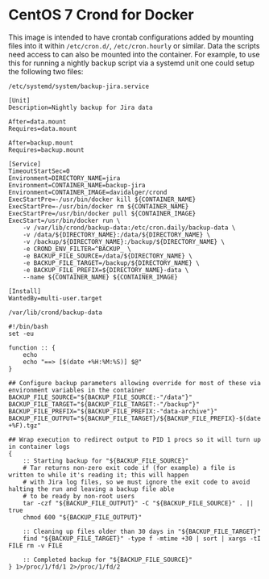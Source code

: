 # CentOS 7 Crond for Docker

This image is intended to have crontab configurations added by mounting files into it within `/etc/cron.d/`, `/etc/cron.hourly` or similar. Data the scripts need access to can also be mounted into the container. For example, to use this for running a nightly backup script via a systemd unit one could setup the following two files:

`/etc/systemd/system/backup-jira.service`

    [Unit]
    Description=Nightly backup for Jira data

    After=data.mount
    Requires=data.mount

    After=backup.mount
    Requires=backup.mount

    [Service]
    TimeoutStartSec=0
    Environment=DIRECTORY_NAME=jira
    Environment=CONTAINER_NAME=backup-jira
    Environment=CONTAINER_IMAGE=davidalger/crond
    ExecStartPre=-/usr/bin/docker kill ${CONTAINER_NAME}
    ExecStartPre=-/usr/bin/docker rm ${CONTAINER_NAME}
    ExecStartPre=/usr/bin/docker pull ${CONTAINER_IMAGE}
    ExecStart=/usr/bin/docker run \
        -v /var/lib/crond/backup-data:/etc/cron.daily/backup-data \
        -v /data/${DIRECTORY_NAME}:/data/${DIRECTORY_NAME} \
        -v /backup/${DIRECTORY_NAME}:/backup/${DIRECTORY_NAME} \
        -e CROND_ENV_FILTER=^BACKUP_ \
        -e BACKUP_FILE_SOURCE=/data/${DIRECTORY_NAME} \
        -e BACKUP_FILE_TARGET=/backup/${DIRECTORY_NAME} \
        -e BACKUP_FILE_PREFIX=${DIRECTORY_NAME}-data \
        --name ${CONTAINER_NAME} ${CONTAINER_IMAGE}

    [Install]
    WantedBy=multi-user.target


`/var/lib/crond/backup-data`

    #!/bin/bash
    set -eu

    function :: {
        echo
        echo "==> [$(date +%H:%M:%S)] $@"
    }

    ## Configure backup parameters allowing override for most of these via environment variables in the container
    BACKUP_FILE_SOURCE="${BACKUP_FILE_SOURCE:-"/data"}"
    BACKUP_FILE_TARGET="${BACKUP_FILE_TARGET:-"/backup"}"
    BACKUP_FILE_PREFIX="${BACKUP_FILE_PREFIX:-"data-archive"}"
    BACKUP_FILE_OUTPUT="${BACKUP_FILE_TARGET}/${BACKUP_FILE_PREFIX}-$(date +%F).tgz"

    ## Wrap execution to redirect output to PID 1 procs so it will turn up in container logs
    {
        :: Starting backup for "${BACKUP_FILE_SOURCE}"
        # Tar returns non-zero exit code if (for example) a file is written to while it's reading it; this will happen
        # with Jira log files, so we must ignore the exit code to avoid halting the run and leaving a backup file able
        # to be ready by non-root users
        tar -czf "${BACKUP_FILE_OUTPUT}" -C "${BACKUP_FILE_SOURCE}" . || true
        chmod 600 "${BACKUP_FILE_OUTPUT}"

        :: Cleaning up files older than 30 days in "${BACKUP_FILE_TARGET}"
        find "${BACKUP_FILE_TARGET}" -type f -mtime +30 | sort | xargs -tI FILE rm -v FILE

        :: Completed backup for "${BACKUP_FILE_SOURCE}"
    } 1>/proc/1/fd/1 2>/proc/1/fd/2
